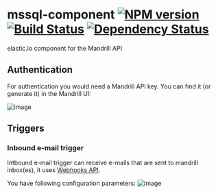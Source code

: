 # mssql-component [![NPM version][npm-image]][npm-url] [![Build Status][travis-image]][travis-url] [![Dependency Status][daviddm-image]][daviddm-url]

elastic.io component for the Mandrill API

## Authentication

For authentication you would need a Mandrill API key. You can find it (or generate it) in the Mandrill UI:

![image](https://user-images.githubusercontent.com/56208/29975588-353f0cd4-8f37-11e7-8a2c-c5f1800efb9b.png)

## Triggers

### Inbound e-mail trigger

Intbound e-mail trigger can receive e-mails that are sent to mandrill inbox(es), it uses [Webhooks API](https://mandrill.zendesk.com/hc/en-us/articles/205583217-Introduction-to-Webhooks).

You have following configuration parameters:
![image](https://user-images.githubusercontent.com/56208/29976062-08b3b23a-8f39-11e7-9ca5-67ce4e1e55bc.png)





[npm-image]: https://badge.fury.io/js/mandrillapp-component.svg
[npm-url]: https://npmjs.org/package/mandrillapp-component
[travis-image]: https://travis-ci.org/elasticio/mandrillapp-component.svg?branch=master
[travis-url]: https://travis-ci.org/elasticio/mandrillapp-component
[daviddm-image]: https://david-dm.org/elasticio/mandrillapp-component.svg?theme=shields.io
[daviddm-url]: https://david-dm.org/elasticio/mandrillapp-component
